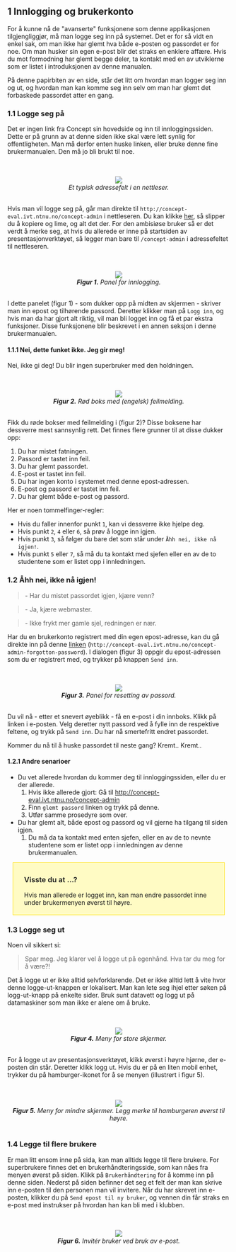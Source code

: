 ## 1 Innlogging og brukerkonto

For å kunne nå de "avanserte" funksjonene som denne applikasjonen tilgjengliggjør, må man logge seg inn på systemet. Det er for så vidt en enkel sak, om man ikke har glemt hva både e-posten og passordet er for noe. Om man husker sin egen e-post blir det straks en enklere affære. Hvis du mot formodning har glemt begge deler, ta kontakt med en av utviklerne som er listet i introduksjonen av denne manualen.

På denne papirbiten av en side, står det litt om hvordan man logger seg inn og ut, og hvordan man kan komme seg inn selv om man har glemt det forbaskede passordet atter en gang.

### 1.1 Logge seg på

Det er ingen link fra Concept sin hovedside og inn til innloggingssiden. Dette er på grunn av at denne siden ikke skal være lett synlig for offentligheten. Man må derfor enten huske linken, eller bruke denne fine brukermanualen. Den må jo bli brukt til noe.

<center><br/><br/><div style="max-width:500px;">
<img src="../assets/accounts-adress.png"/>
</div></center>
<center><em>Et typisk adressefelt i en nettleser.</em><br/><br/></center>

Hvis man vil logge seg på, går man direkte til `http://concept-eval.ivt.ntnu.no/concept-admin` i nettleseren. Du kan klikke [her](http://concept-eval.ivt.ntnu.no/concept-admin), så slipper du å kopiere og lime, og alt det der. For den ambisiøse bruker så er det verdt å merke seg, at hvis du allerede er inne på startsiden av presentasjonverktøyet, så legger man bare til `/concept-admin` i adressefeltet til nettleseren.

<center><br/><br/><div style="max-width:500px;"><img src="../assets/accounts-login.png"/></div></center>
<center><em><b>Figur 1.</b> Panel for innlogging.</em><br/><br/></center>

I dette panelet (figur 1) - som dukker opp på midten av skjermen - skriver man inn epost og tilhørende passord. Deretter klikker man på `Logg inn`, og hvis man da har gjort alt riktig, vil man bli logget inn og få et par ekstra funksjoner. Disse funksjonene blir beskrevet i en annen seksjon i denne brukermanualen.

#### 1.1.1 Nei, dette funket ikke. Jeg gir meg!

Nei, ikke gi deg! Du blir ingen superbruker med den holdningen.

<center><br/><br/><img src="../assets/accounts-notfound.png"/></center>
<center><em><b>Figur 2.</b> Rød boks med (engelsk) feilmelding.</em><br/><br/></center>

Fikk du røde bokser med feilmelding i (figur 2)? Disse boksene har dessverre mest sannsynlig rett. Det finnes flere grunner til at disse dukker opp:

1. Du har mistet fatningen.
2. Passord er tastet inn feil.
3. Du har glemt passordet.
4. E-post er tastet inn feil.
5. Du har ingen konto i systemet med denne epost-adressen.
6. E-post og passord er tastet inn feil.
7. Du har glemt både e-post og passord.

Her er noen tommelfinger-regler:

- Hvis du faller innenfor punkt `1`, kan vi dessverre ikke hjelpe deg.
- Hvis punkt `2`, `4` eller `6`, så prøv å logge inn igjen.
- Hvis punkt `3`, så følger du bare det som står under `Åhh nei, ikke nå igjen!`.
- Hvis punkt `5` eller `7`, så må du ta kontakt med sjefen eller en av de to studentene som er listet opp i innledningen.

### 1.2 Åhh nei, ikke nå igjen!

> \- Har du mistet passordet igjen, kjære venn?

> \- Ja, kjære webmaster.

> \- Ikke frykt mer gamle sjel, redningen er nær.

Har du en brukerkonto registrert med din egen epost-adresse, kan du gå direkte inn på denne [linken](http://concept-eval.ivt.ntnu.no/concept-admin-forgotton-password) (`http://concept-eval.ivt.ntnu.no/concept-admin-forgotton-password`). I dialogen (figur 3) oppgir du epost-adressen som du er registrert med, og trykker på knappen `Send inn`.

<center><br/><br/><img src="../assets/accounts-forgotton.png"/></center>
<center><em><b>Figur 3.</b> Panel for resetting av passord.</em><br/><br/></center>

Du vil nå - etter et snevert øyeblikk - få en e-post i din innboks. Klikk på linken i e-posten. Velg deretter nytt passord ved å fylle inn de respektive feltene, og trykk på `Send inn`. Du har nå smertefritt endret passordet.

Kommer du nå til å huske passordet til neste gang? Kremt.. Kremt..

#### 1.2.1 Andre senarioer
* Du vet allerede hvordan du kommer deg til innloggingssiden, eller du er der allerede.
    1. Hvis ikke allerede gjort: Gå til http://concept-eval.ivt.ntnu.no/concept-admin
    2. Finn `glemt passord` linken og trykk på denne.
    3. Utfør samme prosedyre som over.
* Du har glemt alt, både epost og passord og vil gjerne ha tilgang til siden igjen.
    1. Du må da ta kontakt med enten sjefen, eller en av de to nevnte studentene som er listet opp i innledningen av denne brukermanualen.

<center><div style="width: 85%; text-align:left;background-color:#fffbc4;padding: 5px 25px;border: 1px solid #ffdf02;">
<h3 style="font-weight: 600;">Visste du at ...?</h3>
<p>
Hvis man allerede er logget inn, kan man endre passordet inne under brukermenyen øverst til høyre.
</p>
</div></center>

### 1.3 Logge seg ut
Noen vil sikkert si:

> Spar meg. Jeg klarer vel å logge ut på egenhånd. Hva tar du meg for å være?!

Det å logge ut er ikke alltid selvforklarende. Det er ikke alltid lett å vite hvor denne logge-ut-knappen er lokalisert. Man kan lete seg ihjel etter søken på logg-ut-knapp på enkelte sider. Bruk sunt datavett og logg ut på datamaskiner som man ikke er alene om å bruke.

<center><br/><br/><img src="../assets/accounts-menu.png"/></center>
<center><em><b>Figur 4.</b> Meny for store skjermer.</em><br/><br/></center>

For å logge ut av presentasjonsverktøyet, klikk øverst i høyre hjørne, der e-posten din står. Deretter klikk logg ut. Hvis du er på en liten mobil enhet, trykker du på hamburger-ikonet for å se menyen (illustrert i figur 5).

<center><br/><br/><img src="../assets/hamburger-icon.png"/></center>
<center><em><b>Figur 5.</b> Meny for mindre skjermer. Legg merke til hamburgeren øverst til høyre.</em><br/><br/></center>

### 1.4 Legge til flere brukere

Er man litt ensom inne på sida, kan man alltids legge til flere brukere. For superbrukere finnes det en brukerhåndteringsside, som kan nåes fra menyen øverst på siden. Klikk på `Brukerhåndtering` for å komme inn på denne siden. Nederst på siden befinner det seg et felt der man kan skrive inn e-posten til den personen man vil invitere. Når du har skrevet inn e-posten, klikker du på `Send epost til ny bruker`, og vennen din får straks en e-post med instrukser på hvordan han kan bli med i klubben.

<center><br/><br/><img src="../assets/create-user.png"/></center>
<center><em><b>Figur 6.</b> Invitér bruker ved bruk av e-post.</em></center>
